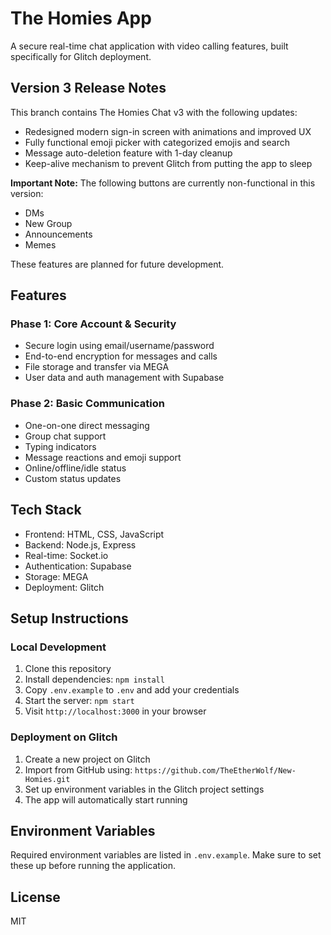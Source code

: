 # The Homies App

A secure real-time chat application with video calling features, built specifically for Glitch deployment.

## Version 3 Release Notes
This branch contains The Homies Chat v3 with the following updates:
- Redesigned modern sign-in screen with animations and improved UX
- Fully functional emoji picker with categorized emojis and search
- Message auto-deletion feature with 1-day cleanup
- Keep-alive mechanism to prevent Glitch from putting the app to sleep

**Important Note:** The following buttons are currently non-functional in this version:
- DMs
- New Group
- Announcements
- Memes

These features are planned for future development.

## Features

### Phase 1: Core Account & Security
- Secure login using email/username/password
- End-to-end encryption for messages and calls
- File storage and transfer via MEGA
- User data and auth management with Supabase

### Phase 2: Basic Communication
- One-on-one direct messaging
- Group chat support
- Typing indicators
- Message reactions and emoji support
- Online/offline/idle status
- Custom status updates

## Tech Stack
- Frontend: HTML, CSS, JavaScript
- Backend: Node.js, Express
- Real-time: Socket.io
- Authentication: Supabase
- Storage: MEGA
- Deployment: Glitch

## Setup Instructions

### Local Development
1. Clone this repository
2. Install dependencies: `npm install`
3. Copy `.env.example` to `.env` and add your credentials
4. Start the server: `npm start`
5. Visit `http://localhost:3000` in your browser

### Deployment on Glitch
1. Create a new project on Glitch
2. Import from GitHub using: `https://github.com/TheEtherWolf/New-Homies.git`
3. Set up environment variables in the Glitch project settings
4. The app will automatically start running

## Environment Variables
Required environment variables are listed in `.env.example`. Make sure to set these up before running the application.

## License
MIT
